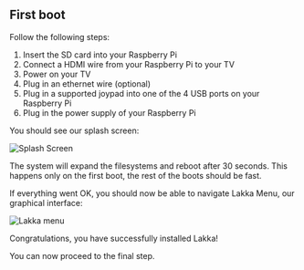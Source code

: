 ## First boot

Follow the following steps:

1.  Insert the SD card into your Raspberry Pi
2.  Connect a HDMI wire from your Raspberry Pi to your TV
3.  Power on your TV
4.  Plug in an ethernet wire (optional)
5.  Plug in a supported joypad into one of the 4 USB ports on your Raspberry Pi
6.  Plug in the power supply of your Raspberry Pi

You should see our splash screen:

![Splash Screen](/images/splash.png)

The system will expand the filesystems and reboot after 30 seconds. This happens only on the first boot, the rest of the boots should be fast.

If everything went OK, you should now be able to navigate Lakka Menu, our graphical interface:

![Lakka menu](/images/lakkamenu.png)

Congratulations, you have successfully installed Lakka!

You can now proceed to the final step.
